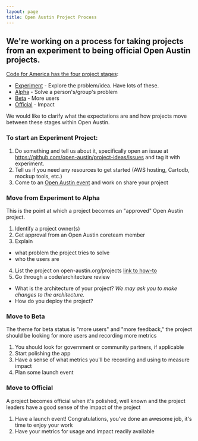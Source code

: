 ```yaml
---
layout: page
title: Open Austin Project Process
---
```


## We're working on a process for taking projects from an experiment to being official Open Austin projects.

[Code for America has the four project stages](https://www.codeforamerica.org/brigade/projects/stages):

- [Experiment](https://www.codeforamerica.org/brigade/projects/stages#experiment) - Explore the problem/idea. Have lots of these.
- [Alpha](https://www.codeforamerica.org/brigade/projects/stages#alpha) - Solve a person's/group's problem
- [Beta](https://www.codeforamerica.org/brigade/projects/stages#beta) - More users
- [Official](https://www.codeforamerica.org/brigade/projects/stages#official) - Impact

We would like to clarify what the expectations are and how projects move between these stages within Open Austin.

### To start an **Experiment** Project:

1. Do something and tell us about it, specifically open an issue at https://github.com/open-austin/project-ideas/issues and tag it with experiment.
2. Tell us if you need any resources to get started (AWS hosting, Cartodb, mockup tools, etc.)
3. Come to an [Open Austin event](/events) and work on share your project

### Move from Experiment to **Alpha**

This is the point at which a project becomes an "approved" Open Austin project.

1. Identify a project owner(s)
2. Get approval from an Open Austin coreteam member
3. Explain
  - what problem the project tries to solve
  - who the users are
4. List the project on open-austin.org/projects [link to how-to](https://github.com/open-austin/open-austin.github.io/wiki/How-to-Add-a-Project-Page)
5. Go through a code/architecture review
  - What is the architecture of your project? _We may ask you to make changes to the architecture._
  - How do you deploy the project?

### Move to **Beta**

The theme for beta status is "more users" and "more feedback," the project should be looking for more users and recording more metrics

1. You should look for government or community partners, if applicable
2. Start polishing the app
3. Have a sense of what metrics you'll be recording and using to measure impact
4. Plan some launch event



### Move to **Official**

A project becomes official when it's polished, well known and the project leaders have a good sense of the impact of the project

1. Have a launch event! Congratulations, you've done an awesome job, it's time to enjoy your work
2. Have your metrics for usage and impact readily available

